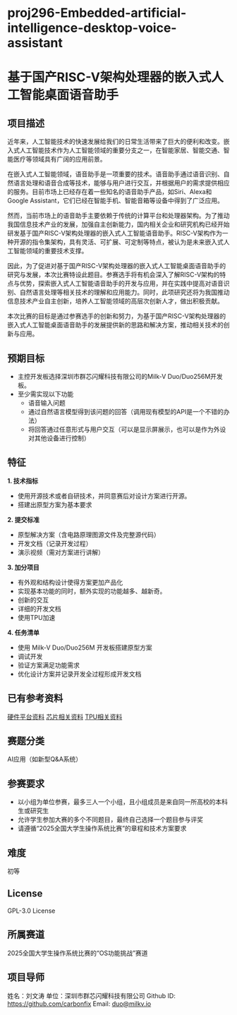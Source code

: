 # proj296-Embedded-artificial-intelligence-desktop-voice-assistant
# 基于国产RISC-V架构处理器的嵌入式人工智能桌面语音助手

## 项目描述

近年来，人工智能技术的快速发展给我们的日常生活带来了巨大的便利和改变。嵌入式人工智能技术作为人工智能领域的重要分支之一，在智能家居、智能交通、智能医疗等领域具有广阔的应用前景。

在嵌入式人工智能领域，语音助手是一项重要的技术。语音助手通过语音识别、自然语言处理和语音合成等技术，能够与用户进行交互，并根据用户的需求提供相应的服务。目前市场上已经存在着一些知名的语音助手产品，如Siri、Alexa和Google Assistant，它们已经在智能手机、智能音箱等设备中得到了广泛应用。

然而，当前市场上的语音助手主要依赖于传统的计算平台和处理器架构。为了推动我国信息技术产业的发展，加强自主创新能力，国内相关企业和研究机构已经开始研发基于国产RISC-V架构处理器的嵌入式人工智能语音助手。RISC-V架构作为一种开源的指令集架构，具有灵活、可扩展、可定制等特点，被认为是未来嵌入式人工智能领域的重要技术支撑。

因此，为了促进对基于国产RISC-V架构处理器的嵌入式人工智能桌面语音助手的研究与发展，本次比赛特设此题目。参赛选手将有机会深入了解RISC-V架构的特点与优势，探索嵌入式人工智能语音助手的开发与应用，并在实践中提高对语音识别、自然语言处理等相关技术的理解和应用能力。同时，此项研究还将为我国推动信息技术产业自主创新，培养人工智能领域的高层次创新人才，做出积极贡献。

本次比赛的目标是通过参赛选手的创新和努力，为基于国产RISC-V架构处理器的嵌入式人工智能桌面语音助手的发展提供新的思路和解决方案，推动相关技术的创新与应用。

## 预期目标

- 主控开发板选择深圳市群芯闪耀科技有限公司的Milk-V Duo/Duo256M开发板。
- 至少需实现以下功能
  - 语音输入问题
  - 通过自然语言模型得到该问题的回答（调用现有模型的API是一个不错的办法）
  - 将回答通过任意形式与用户交互（可以是显示屏展示，也可以是作为外设对其他设备进行控制）

## 特征

**1. 技术指标**
- 使用开源技术或者自研技术，并同意赛后对设计方案进行开源。
- 搭建出原型方案为基本要求

**2. 提交标准**
- 原型解决方案（含电路原理图源文件及完整源代码）
- 开发文档（记录开发过程）
- 演示视频（需对方案进行讲解）

**3. 加分项目**
- 有外观和结构设计使得方案更加产品化
- 实现基本功能的同时，额外实现的功能越多、越新奇。
- 创新的交互
- 详细的开发文档
- 使用TPU加速

**4. 任务清单**
- 使用 Milk-V Duo/Duo256M 开发板搭建原型方案
- 调试开发
- 验证方案满足功能需求
- 优化设计方案并记录开发全过程形成开发文档

## 已有参考资料

[硬件平台资料](https://milkv.io/docs/duo/overview)
[芯片相关资料](https://github.com/milkv-duo/duo-files)
[TPU相关资料](https://milkv.io/docs/duo/application-development/tpu/tpu-introduction)

## 赛题分类

AI应用（如新型Q&A系统）

## 参赛要求

- 以小组为单位参赛，最多三人一个小组，且小组成员是来自同一所高校的本科生或研究生
- 允许学生参加大赛的多个不同题目，最终自己选择一个题目参与评奖
- 请遵循“2025全国大学生操作系统比赛”的章程和技术方案要求

## 难度

初等

## License

GPL-3.0 License

## 所属赛道

2025全国大学生操作系统比赛的“OS功能挑战”赛道

## 项目导师

姓名：刘文涛
单位：深圳市群芯闪耀科技有限公司
Github ID: https://github.com/carbonfix
Email: duo@milkv.io
